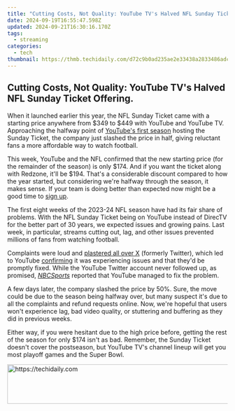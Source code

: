 ```yaml
---
title: "Cutting Costs, Not Quality: YouTube TV's Halved NFL Sunday Ticket Offering."
date: 2024-09-19T16:55:47.598Z
updated: 2024-09-21T16:30:16.170Z
tags:
  - streaming
categories:
  - tech
thumbnail: https://thmb.techidaily.com/d72c9b0ad235ae2e33438a2833486adc17771826c6a96da1aa4105529dabc652.jpg
---
```


## Cutting Costs, Not Quality: YouTube TV's Halved NFL Sunday Ticket Offering.

When it launched earlier this year, the NFL Sunday Ticket came with a starting price anywhere from $349 to $449 with YouTube and YouTube TV. Approaching the halfway point of [YouTube's first season](https://screen-sharing-recording.techidaily.com/new-step-up-your-game-mastering-the-art-of-capturing-playthroughs-for-2024/) hosting the Sunday Ticket, the company just slashed the price in half, giving reluctant fans a more affordable way to watch football.

 This week, YouTube and the NFL confirmed that the new starting price (for the remainder of the season) is only $174\. And if you want the ticket along with Redzone, it'll be $194\. That's a considerable discount compared to how the year started, but considering we're halfway through the season, it makes sense. If your team is doing better than expected now might be a good time to [sign up](https://tv.youtube.com/learn/nflsundayticket/).

 The first eight weeks of the 2023-24 NFL season have had its fair share of problems. With the NFL Sunday Ticket being on YouTube instead of DirecTV for the better part of 30 years, we expected issues and growing pains. Last week, in particular, streams cutting out, lag, and other issues prevented millions of fans from watching football.

 Complaints were loud and [plastered all over X](https://twitter.com/RiDQulous%5F98/status/1718677281260888552) (formerly Twitter), which led to YouTube [confirming](https://twitter.com/TeamYouTube/status/1718687545154761150) it was experiencing issues and that they'd be promptly fixed. While the YouTube Twitter account never followed up, as promised, [_NBCSports_](https://www.nbcsports.com/nfl/profootballtalk/rumor-mill/news/youtube-promises-that-sunday-ticket-issues-are-fixed) reported that YouTube managed to fix the problem.

 A few days later, the company slashed the price by 50%. Sure, the move could be due to the season being halfway over, but many suspect it's due to all the complaints and refund requests online. Now, we're hopeful that users won't experience lag, bad video quality, or stuttering and buffering as they did in previous weeks.

 Either way, if you were hesitant due to the high price before, getting the rest of the season for only $174 isn't as bad. Remember, the Sunday Ticket doesn't cover the postseason, but YouTube TV's channel lineup will get you most playoff games and the Super Bowl.

<ins class="adsbygoogle"
     style="display:block"
     data-ad-format="autorelaxed"
     data-ad-client="ca-pub-7571918770474297"
     data-ad-slot="1223367746"></ins>

<ins class="adsbygoogle"
     style="display:block"
     data-ad-client="ca-pub-7571918770474297"
     data-ad-slot="8358498916"
     data-ad-format="auto"
     data-full-width-responsive="true"></ins>



<!-- affiliate ads begin -->
<a href="https://dhgate.sjv.io/c/5597632/1172027/12108" target="_top" id="1172027">
  <img src="//a.impactradius-go.com/display-ad/12108-1172027" border="0" alt="https://techidaily.com" width="728" height="90"/>
</a>
<img height="0" width="0" src="https://dhgate.sjv.io/i/5597632/1172027/12108" style="position:absolute;visibility:hidden;" border="0" />
<!-- affiliate ads end -->

